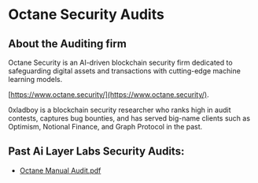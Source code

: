 # Octane Security Audits



## About the Auditing firm
Octane Security is an AI-driven blockchain security firm dedicated to safeguarding digital assets and transactions with cutting-edge machine learning models.

[https://www.octane.security/](https://www.octane.security/). 

0xladboy is a blockchain security researcher who ranks high in audit contests, captures bug bounties, and has served big-name clients such as Optimism, Notional Finance, and Graph Protocol in the past.

## Past Ai Layer Labs Security Audits:

* [Octane Manual Audit.pdf](./Octane%20Manual%20Audit.pdf)

